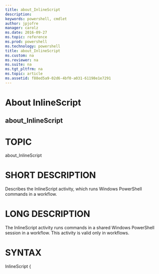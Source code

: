 ```yaml
---
title: about_InlineScript
description: 
keywords: powershell, cmdlet
author: jpjofre
manager: carolz
ms.date: 2016-09-27
ms.topic: reference
ms.prod: powershell
ms.technology: powershell
title: about_InlineScript
ms.custom: na
ms.reviewer: na
ms.suite: na
ms.tgt_pltfrm: na
ms.topic: article
ms.assetid: f88ed5a9-02d6-4bf0-a031-61198e1e7291
---
```

# About InlineScript
## about_InlineScript
# TOPIC

about_InlineScript

# SHORT DESCRIPTION

Describes the InlineScript activity, which runs Windows
PowerShell commands in a workflow.

# LONG DESCRIPTION

The InlineScript activity runs commands in a shared
Windows PowerShell session in a workflow. This activity
is valid only in workflows.

# SYNTAX

InlineScript {<script block>} <ActivityCommonParameters>

# DETAILED DESCRIPTION

The InlineScript activity runs commands in a shared
Windows PowerShell session. You can include it in a
workflow to run commands that share data and commands
that are not otherwise valid in a workflow.

The InlineScript script block can include all valid
Windows PowerShell commands and expressions. Because the
commands and expressions in an InlineScript script block
run in the same session, they share all state and data,
including imported modules and the values of variables.

You can place an InlineScript activity anywhere in a workflow
or nested workflow, including inside a loop or control
statement or a Parallel or Sequence script block.

The InlineScript activity has the activity common parameters,
including PSPersist. However, the commands and expressions in
an InlineScript script block do not have the workflow features
such as checkpointing ("persistence) and workflow or activity
common parameters.

# VARIABLES IN INLINESCRIPT

By default, the variables that are defined in a workflow are
not visible to the commands in the InlineScript script block.
To make workflow variables visible to the InlineScript, use the
$Using scope modifier. The $Using scope modifier is required
only once for each variable in the InlineScript.

The following example shows that the $Using scope modifier
makes the value of the $a top-level workflow variable available
to the commands in the InlineScript script block.

workflow Test-Workflow
{
$a = 3

Without $Using, the $a workflow variable is not visible
in inline script.
InlineScript {"Inline A0 = $a"}

$Using imports the variable and its current value.
InlineScript {"Inline A1 = $Using:a"}
}

PS C:> Test-Workflow
Inline A0 =
Inline A1 = 3

InlineScript commands can change the value of the variable
that was imported from workflow scope, but the changes are
not visible in workflow scope. To make them visible, return
the changed value to the workflow scope, as shown in the
following example.

workflow Test-Workflow
{
$a = 3

Changes to the InlineScript variable value do not
change the workflow variable.
InlineScript {$a = $using:a+1; "Inline A = $a"}
"Workflow A = $a"

To change the variable in workflow scope, return the
new value.
$a = InlineScript {$b = $Using:a+1; $b}
"Workflow New A = $a"
}

PS C:> test-workflow
Inline A = 4
Workflow A = 3
Workflow New A = 4

Troubleshooting Note:  A statement with the $Using scope modifier
should appear before any use of the variable in the InlineScript
script block.

# RUNNING IN-PROCESS

To improve reliability, the commands in the InlineScript script
block run in their own process, outside of the  process in which
the workflow runs, and then return their output to the workflow
process.

To direct Windows PowerShell to run the InlineScript activity in
the workflow process, remove the InlineScript value from the
OutOfProcessActivity property of the session configuration,
such as by using the New-PSWorkflowExecutionOption cmdlet.

For more information, see "How to Run Windows PowerShell Commands
in a Workflow" ( http://go.microsoft.com/fwlink/?LinkId=261983).

# EXAMPLES


The InlineScript in the following workflow includes commands
that are not valid in workflows, including the use of the
New-Object cmdlet with the ComObject parameter.

workflow Test-Workflow
{
$ie = InlineScript
{
$ie = New-Object -ComObject InternetExplorer.Application
-property @{navigate2="www.microsoft.com"}

$ie
}
$ie
}


